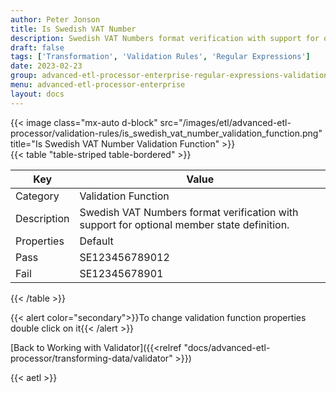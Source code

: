 ```yaml
---
author: Peter Jonson
title: Is Swedish VAT Number
description: Swedish VAT Numbers format verification with support for optional member state definition.
draft: false
tags: ['Transformation', 'Validation Rules', 'Regular Expressions']
date: 2023-02-23
group: advanced-etl-processor-enterprise-regular-expressions-validation
menu: advanced-etl-processor-enterprise
layout: docs
---
```


{{< image class="mx-auto d-block"  src="/images/etl/advanced-etl-processor/validation-rules/is_swedish_vat_number_validation_function.png" title="Is Swedish VAT Number Validation Function" >}}
\
{{< table "table-striped table-bordered" >}}

| Key         | Value                                                                                      |
| ----------- | ------------------------------------------------------------------------------------------ |
| Category    | Validation Function                                                                        |
| Description | Swedish VAT Numbers format verification with support for optional member state definition. |
| Properties  | Default                                                                                    |
| Pass        | SE123456789012                                                                             |
| Fail        | SE12345678901                                                                              |

{{< /table >}}

{{< alert color="secondary">}}To change validation function properties double click on it{{< /alert >}}

[Back to Working with Validator]({{<relref "docs/advanced-etl-processor/transforming-data/validator" >}})

{{< aetl >}}
